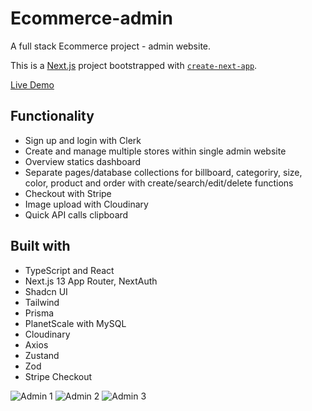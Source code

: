 
# Ecommerce-admin

A full stack Ecommerce project - admin website.

This is a [Next.js](https://nextjs.org/) project bootstrapped with [`create-next-app`](https://github.com/vercel/next.js/tree/canary/packages/create-next-app).

[Live Demo](https://ecommerce-admin-jinhuiweng.vercel.app/)

## Functionality
- Sign up and login with Clerk
- Create and manage multiple stores within single admin website
- Overview statics dashboard
- Separate pages/database collections for billboard, categoriry, size, color, product and order with create/search/edit/delete functions
- Checkout with Stripe
- Image upload with Cloudinary
- Quick API calls clipboard 


## Built with
- TypeScript and React
- Next.js 13 App Router, NextAuth
- Shadcn UI
- Tailwind
- Prisma
- PlanetScale with MySQL
- Cloudinary
- Axios
- Zustand
- Zod
- Stripe Checkout

![Admin 1](https://github.com/JinhuiWeng/ecommerce-admin/assets/121464684/1804df0e-1bc2-4e0f-b9d2-2db2b9d29482)
![Admin 2](https://github.com/JinhuiWeng/ecommerce-admin/assets/121464684/658d0623-087a-428c-ac11-88d2beb11796)
![Admin 3](https://github.com/JinhuiWeng/ecommerce-admin/assets/121464684/85431a7c-77ab-44ff-bbbe-48b8945e1fa8)
